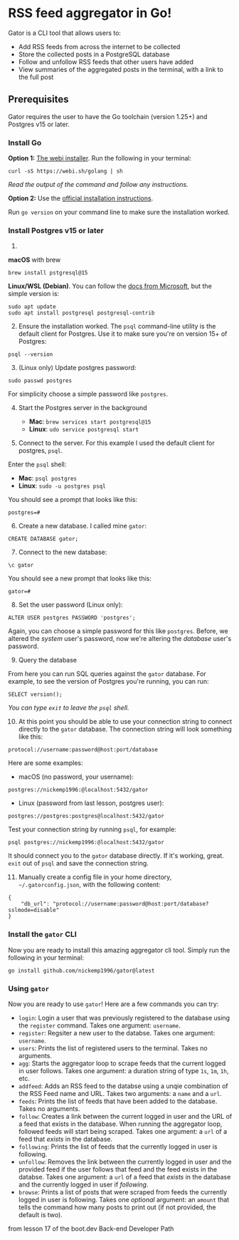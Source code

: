 # RSS feed aggregator in Go!

Gator is a CLI tool that allows users to:
- Add RSS feeds from across the internet to be collected
- Store the collected posts in a PostgreSQL database
- Follow and unfollow RSS feeds that other users have added
- View summaries of the aggregated posts in the terminal, with a link to the full post

## Prerequisites

Gator requires the user to have the Go toolchain (version 1.25+) and Postgres v15 or later.

### Install Go

**Option 1:** [The webi installer](https://webinstall.dev/golang/). Run the following in your terminal:

```
curl -sS https://webi.sh/golang | sh
```

*Read the output of the command and follow any instructions.*

**Option 2:** Use the [official installation instructions](https://go.dev/doc/install).

Run `go version` on your command line to make sure the installation worked.

### Install Postgres v15 or later

1.
**macOS** with brew
```
brew install pstgresql@15
```

**Linux/WSL (Debian)**. You can follow the [docs from Microsoft](https://learn.microsoft.com/en-us/windows/wsl/tutorials/wsl-database#install-postgresql), but the simple version is:

```
sudo apt update
sudo apt install postgresql postgresql-contrib
```

2. Ensure the installation worked. The `psql` command-line utility is the default client for Postgres. Use it to make sure you're on version 15+ of Postgres:

```
psql --version
```

3. (Linux only) Update postgres password:

```
sudo passwd postgres
```

For simplicity choose a simple password like `postgres`.

4. Start the Postgres server in the background

	- **Mac**: `brew services start postgresql@15`
	- **Linux**: `udo service postgresql start`

5. Connect to the server. For this example I used the default client for postgres, `psql`.

Enter the `psql` shell:

- **Mac**: `psql postgres`
- **Linux**: `sudo -u postgres psql`

You should see a prompt that looks like this:

`postgres=#`

6. Create a new database. I called mine `gator`:

```
CREATE DATABASE gator;
```

7. Connect to the new database:

```
\c gator
```

You should see a new prompt that looks like this:

`gator=#`

8. Set the user password (Linux only):

```
ALTER USER postgres PASSWORD 'postgres';
```

Again, you can choose a simple password for this like `postgres`. Before, we altered the *system* user's password, now we're altering the *database* user's password.

9. Query the database

From here you can run SQL queries against the `gator` database. For example, to see the version of Postgres you're running, you can run:

```
SELECT version();
```

*You can type `exit` to leave the `psql` shell.*

10. At this point you should be able to use your connection string to connect directly to the `gator` database. The connection string will look something like this:

```
protocol://username:password@host:port/database
```

Here are some examples:

- macOS (no password, your username):

`postgres://nickemp1996:@localhost:5432/gator`

- Linux (password from last lesson, postgres user):

`postgres://postgres:postgres@localhost:5432/gator`

Test your connection string by running `psql`, for example:

```
psql postgres://nickemp1996:@localhost:5432/gator
```

It should connect you to the `gator` database directly. If it's working, great. `exit` out of `psql` and save the connection string.

11. Manually create a config file in your home directory, `~/.gatorconfig.json`, with the following content:

```
{
	"db_url": "protocol://username:password@host:port/database?sslmode=disable"
}
```

### Install the `gator` CLI

Now you are ready to install this amazing aggregator cli tool. Simply run the following in your terminal:

```
go install github.com/nickemp1996/gator@latest
```

### Using `gator`

Now you are ready to use `gator`! Here are a few commands you can try:

- `login`: Login a user that was previously registered to the database using the `register` command. Takes one argument: `username`.
- `register`: Regsiter a new user to the databse. Takes one argument: `username`.
- `users`: Prints the list of registered users to the terminal. Takes no arguments.
- `agg`: Starts the aggregator loop to scrape feeds that the current logged in user follows. Takes one argument: a duration string of type `1s`, `1m`, `1h`, etc.
- `addfeed`: Adds an RSS feed to the databse using a unqie combination of the RSS Feed name and URL. Takes two arguments: a `name` and a `url`.
- `feeds`: Prints the list of feeds that have been added to the database. Takes no arguments.
- `follow`: Creates a link between the current logged in user and the URL of a feed that exists in the database. When running the aggregator loop, followed feeds will start being scraped. Takes one argument: a `url` of a feed that *exists* in the database.
- `following`: Prints the list of feeds that the currently logged in user is following.
- `unfollow`: Removes the link between the currently logged in user and the provided feed if the user follows that feed and the feed exists in the databse. Takes one argument: a `url` of a feed that *exists* in the database and the currently logged in user if *following*.
- `browse`: Prints a list of posts that were scraped from feeds the currently logged in user is following. Takes one *optional* argument: an `amount` that tells the command how many posts to print out (if not provided, the default is two).

from lesson 17 of the boot.dev Back-end Developer Path